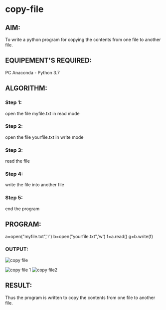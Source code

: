 # copy-file
## AIM:
To write a python program for copying the contents from one file to another file.
## EQUIPEMENT'S REQUIRED: 
PC
Anaconda - Python 3.7
## ALGORITHM: 
### Step 1:
open the file myfile.txt in read mode
### Step 2: 
 open the file yourfile.txt in write mode
### Step 3: 
read the file
### Step 4:  
write the file into another file
### Step 5: 
end the program
## PROGRAM:
a=open("myfile.txt",'r')
b=open("yourfile.txt",'w')
f=a.read()
g=b.write(f)
### OUTPUT:
![copy file](https://github.com/chandru174642/copy-file/assets/139841798/e6609808-2eec-4f1a-8c8c-288583f4f91f)

![copy file 1](https://github.com/chandru174642/copy-file/assets/139841798/64038a96-9045-4c3d-8e1e-6a44e97baff7)
![copy file2](https://github.com/chandru174642/copy-file/assets/139841798/46cd0a66-96d9-495d-a349-12e48711ebf6)



## RESULT:
Thus the program is written to copy the contents from one file to another file.
